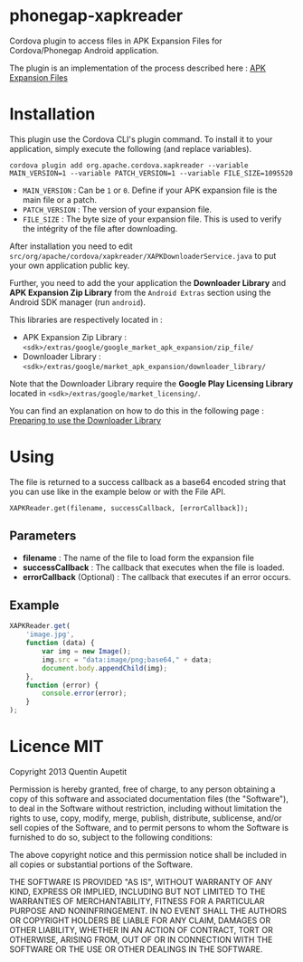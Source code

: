 phonegap-xapkreader
===================

Cordova plugin to access files in APK Expansion Files for Cordova/Phonegap Android application.

The plugin is an implementation of the process described here : [APK Expansion Files](http://developer.android.com/google/play/expansion-files.html)

# Installation

This plugin use the Cordova CLI's plugin command. To install it to your application, simply execute the following (and replace variables).

```
cordova plugin add org.apache.cordova.xapkreader --variable MAIN_VERSION=1 --variable PATCH_VERSION=1 --variable FILE_SIZE=1095520
```

- `MAIN_VERSION` :  Can be `1` or `0`. Define if your APK expansion file is the main file or a patch.
- `PATCH_VERSION` :  The version of your expansion file.
- `FILE_SIZE` : The byte size of your expansion file. This is used to verify the intégrity of the file after downloading.

After installation you need to edit `src/org/apache/cordova/xapkreader/XAPKDownloaderService.java` to put your own application public key.

Further, you need to add the your application the __Downloader Library__ and __APK Expansion Zip Library__ from the `Android Extras` section using the Android SDK manager (run `android`).

This libraries are respectively located in :
- APK Expansion Zip Library : `<sdk>/extras/google/google_market_apk_expansion/zip_file/`
- Downloader Library : `<sdk>/extras/google/market_apk_expansion/downloader_library/`

Note that the Downloader Library require the __Google Play Licensing Library__ located in `<sdk>/extras/google/market_licensing/`.

You can find an explanation on how to do this in the following page : [Preparing to use the Downloader Library](http://developer.android.com/google/play/expansion-files.html#Preparing)

# Using

The file is returned to a success callback as a base64 encoded string that you can use like in the example below or with the File API.

```
XAPKReader.get(filename, successCallback, [errorCallback]);
```

## Parameters

- **filename** : The name of the file to load form the expansion file
- **successCallback** : The callback that executes when the file is loaded.
- **errorCallback** (Optional) : The callback that executes if an error occurs.

## Example

```javascript
XAPKReader.get(
    'image.jpg',
    function (data) {
        var img = new Image();
        img.src = "data:image/png;base64," + data;
        document.body.appendChild(img);
    },
    function (error) {
        console.error(error);
    }
);
```

# Licence MIT

Copyright 2013 Quentin Aupetit

Permission is hereby granted, free of charge, to any person obtaining a copy of this software and associated documentation files (the "Software"), to deal in the Software without restriction, including without limitation the rights to use, copy, modify, merge, publish, distribute, sublicense, and/or sell copies of the Software, and to permit persons to whom the Software is furnished to do so, subject to the following conditions:

The above copyright notice and this permission notice shall be included in all copies or substantial portions of the Software.

THE SOFTWARE IS PROVIDED "AS IS", WITHOUT WARRANTY OF ANY KIND, EXPRESS OR IMPLIED, INCLUDING BUT NOT LIMITED TO THE WARRANTIES OF MERCHANTABILITY, FITNESS FOR A PARTICULAR PURPOSE AND NONINFRINGEMENT. IN NO EVENT SHALL THE AUTHORS OR COPYRIGHT HOLDERS BE LIABLE FOR ANY CLAIM, DAMAGES OR OTHER LIABILITY, WHETHER IN AN ACTION OF CONTRACT, TORT OR OTHERWISE, ARISING FROM, OUT OF OR IN CONNECTION WITH THE SOFTWARE OR THE USE OR OTHER DEALINGS IN THE SOFTWARE.